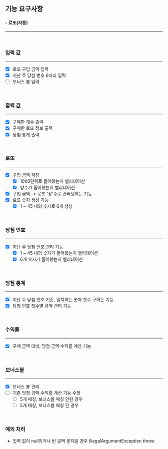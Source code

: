 ## 기능 요구사항
#### - 로또(자동)
<hr />
<br />

### 입력 값
<hr />

- [X] 로또 구입 금액 입력
- [X] 지난 주 당첨 번호 6자리 입력
- [ ] 보너스 볼 입력

<br />

### 출력 값
<hr />

- [X] 구매한 개수 출력
- [X] 구매한 로또 정보 출력
- [X] 당첨 통계 출력

<br />

### 로또
<hr />

- [X] 구입 금액 저장
  - [X] 1000단위로 들어왔는지 벨리데이션
  - [X] 양수가 들어왔는지 벨리데이션
- [X] 구입 금액 -> 로또 '장'수로 컨버팅하는 기능
- [X] 로또 숫자 생성 기능
  - [X] 1 ~ 45 내의 숫자로 6개 생성

<br />


### 당첨 번호
<hr />

- [X] 지난 주 당첨 번호 관리 기능
  - [X] 1 ~ 45 내의 숫자가 들어왔는지 벨리데이션
  - [X] 6개 숫자가 들어왔는지 벨리데이션

<br />

### 당첨 통계
<hr />

- [X] 지난 주 당첨 번호 기준, 일치하는 숫자 갯수 구하는 기능
- [X] 당첨 번호 갯수별 금액 관리 기능

<br />

### 수익률
<hr />

- [X] 구매 금액 대비, 당첨 금액 수익률 계산 기능

<br />

### 보너스볼
<hr />

- [X] 보너스 볼 관리
- [ ] 기존 당첨 금액 수익률 계산 기능 수정
  - [ ] 5개 매칭, 보너스볼 매칭 안된 경우
  - [ ] 5개 매칭, 보너스볼 매칭 된 경우

<br />

### 예외 처리
- 입력 값이 null이거나 빈 공백 문자일 경우 IllegalArgumentException throw
